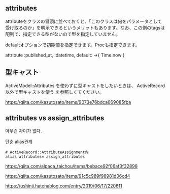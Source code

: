 


## attributes

attributeをクラスの冒頭に並べておくと、「このクラスは何をパラメータとして受け取るのか」を明示できるというメリットもあります。なお、この例のtagsは配列で、指定できる型がないので型を指定していません。


defaultオプションで初期値を指定できます。Procも指定できます。

  attribute :published_at, :datetime, default: ->{ Time.now }

## 型キャスト

ActiveModel::Attributes を使わずに型キャストをしたいときは、 ActiveRecord以外で型キャストを使う を参照しくてください。

https://qiita.com/kazutosato/items/9073e76bdca669085fba

## attributes vs assign_attributes

아무런 차이가 없다.

단순 alias관계

```
# ActiveRecord::AttributeAssignment内
alias attributes= assign_attributes
```

https://qiita.com/alpaca_taichou/items/bebace92f06af3f32898

[rails attributes vs assign_attributes]: https://teratail.com/questions/93027
https://qiita.com/kazutosato/items/91c5c989f98981d06cd4

https://ushinji.hatenablog.com/entry/2019/06/17/220611